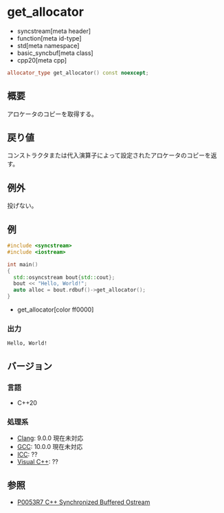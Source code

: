 # get_allocator
* syncstream[meta header]
* function[meta id-type]
* std[meta namespace]
* basic_syncbuf[meta class]
* cpp20[meta cpp]


```cpp
allocator_type get_allocator() const noexcept;
```

## 概要
アロケータのコピーを取得する。


## 戻り値
コンストラクタまたは代入演算子によって設定されたアロケータのコピーを返す。


## 例外
投げない。


## 例
```cpp example
#include <syncstream>
#include <iostream>

int main()
{
  std::osyncstream bout{std::cout};
  bout << "Hello, World!";
  auto alloc = bout.rdbuf()->get_allocator();
}
```
* get_allocator[color ff0000]


### 出力
```
Hello, World!
```


## バージョン
### 言語
- C++20

### 処理系
- [Clang](/implementation.md#clang): 9.0.0 現在未対応
- [GCC](/implementation.md#gcc): 10.0.0 現在未対応
- [ICC](/implementation.md#icc): ??
- [Visual C++](/implementation.md#visual_cpp): ??


## 参照
- [P0053R7 C++ Synchronized Buffered Ostream](http://www.open-std.org/jtc1/sc22/wg21/docs/papers/2017/p0053r7.pdf)
